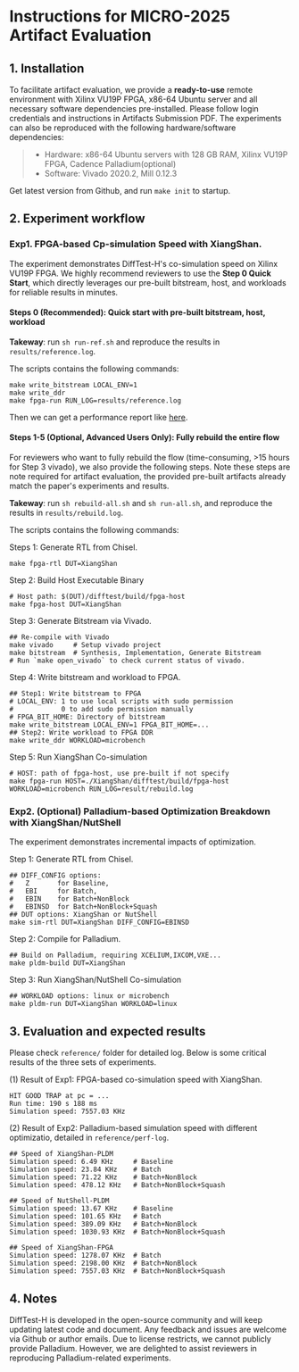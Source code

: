 # Instructions for MICRO-2025 Artifact Evaluation

## 1. Installation
To facilitate artifact evaluation, we provide a **ready-to-use** remote environment with Xilinx VU19P FPGA, x86-64 Ubuntu server and all necessary software dependencies pre-installed. Please follow login credentials and instructions in Artifacts Submission PDF. The experiments can also be reproduced with the following hardware/software dependencies:
> * Hardware: x86-64 Ubuntu servers with 128 GB RAM, Xilinx VU19P FPGA, Cadence Palladium(optional)
> * Software: Vivado 2020.2, Mill 0.12.3

Get latest version from Github, and run `make init` to startup.
## 2. Experiment workflow
### Exp1. FPGA-based Cp-simulation Speed with XiangShan.
The experiment demonstrates DiffTest-H's co-simulation speed on Xilinx VU19P FPGA. We highly recommend reviewers to use the **Step 0 Quick Start**, which directly leverages our pre-built bitstream, host, and workloads for reliable results in minutes.

#### Steps 0 (Recommended): Quick start with pre-built bitstream, host, workload

**Takeway**: run `sh run-ref.sh` and reproduce the results in `results/reference.log`.

The scripts contains the following commands:

```shell
make write_bitstream LOCAL_ENV=1
make write_ddr
make fpga-run RUN_LOG=results/reference.log
```
Then we can get a performance report like [here](#3-evaluation-and-expected-results).

#### Steps 1-5 (Optional, Advanced Users Only): Fully rebuild the entire flow
For reviewers who want to fully rebuild the flow (time-consuming, >15 hours for Step 3 vivado), we also provide the following steps. Note these steps are note required for artifact evaluation, the provided pre-built artifacts already match the paper's experiments and results.

**Takeway**: run `sh rebuild-all.sh` and `sh run-all.sh`, and reproduce the results in `results/rebuild.log`.

The scripts contains the following commands:

Steps 1: Generate RTL from Chisel.
```shell
make fpga-rtl DUT=XiangShan
```

Step 2: Build Host Executable Binary
```shell
# Host path: $(DUT)/difftest/build/fpga-host
make fpga-host DUT=XiangShan
```

Step 3: Generate Bitstream via Vivado.
```shell
## Re-compile with Vivado
make vivado     # Setup vivado project
make bitstream  # Synthesis, Implementation, Generate Bitstream
# Run `make open_vivado` to check current status of vivado.
```

Step 4: Write bitstream and workload to FPGA.
```shell
## Step1: Write bitstream to FPGA
# LOCAL_ENV: 1 to use local scripts with sudo permission
#            0 to add sudo permission manually
# FPGA_BIT_HOME: Directory of bitstream
make write_bitstream LOCAL_ENV=1 FPGA_BIT_HOME=...
## Step2: Write workload to FPGA DDR
make write_ddr WORKLOAD=microbench
```

Step 5: Run XiangShan Co-simulation
```shell
# HOST: path of fpga-host, use pre-built if not specify
make fpga-run HOST=./XiangShan/difftest/build/fpga-host WORKLOAD=microbench RUN_LOG=result/rebuild.log
```

### Exp2. (Optional) Palladium-based Optimization Breakdown with XiangShan/NutShell
The experiment demonstrates incremental impacts of optimization.

Step 1: Generate RTL from Chisel.
```shell
## DIFF_CONFIG options:
#   Z       for Baseline,
#   EBI     for Batch,
#   EBIN    for Batch+NonBlock
#   EBINSD  for Batch+NonBlock+Squash
## DUT options: XiangShan or NutShell
make sim-rtl DUT=XiangShan DIFF_CONFIG=EBINSD
```

Step 2: Compile for Palladium.
```shell
## Build on Palladium, requiring XCELIUM,IXCOM,VXE...
make pldm-build DUT=XiangShan
```

Step 3: Run XiangShan/NutShell Co-simulation
```shell
## WORKLOAD options: linux or microbench
make pldm-run DUT=XiangShan WORKLOAD=linux
```

## 3. Evaluation and expected results
Please check `reference/` folder for detailed log. Below is some critical results of the three sets of experiments.

(1) Result of Exp1: FPGA-based co-simulation speed with XiangShan.

```shell
HIT GOOD TRAP at pc = ...
Run time: 190 s 188 ms
Simulation speed: 7557.03 KHz
```

(2) Result of Exp2: Palladium-based simulation speed with different optimizatio, detailed in `reference/perf-log`.

```shell
## Speed of XiangShan-PLDM
Simulation speed: 6.49 KHz     # Baseline
Simulation speed: 23.84 KHz    # Batch
Simulation speed: 71.22 KHz    # Batch+NonBlock
Simulation speed: 478.12 KHz   # Batch+NonBlock+Squash

## Speed of NutShell-PLDM
Simulation speed: 13.67 KHz    # Baseline
Simulation speed: 101.65 KHz   # Batch
Simulation speed: 389.09 KHz   # Batch+NonBlock
Simulation speed: 1030.93 KHz  # Batch+NonBlock+Squash

## Speed of XiangShan-FPGA
Simulation speed: 1278.07 KHz  # Batch
Simulation speed: 2198.00 KHz  # Batch+NonBlock
Simulation speed: 7557.03 KHz  # Batch+NonBlock+Squash
```

## 4. Notes
DiffTest-H is developed in the open-source community and will keep updating latest code and document. Any feedback and issues are welcome via Github or author emails.
Due to license restricts, we cannot publicly provide Palladium. However, we are delighted to assist reviewers in reproducing Palladium-related experiments.